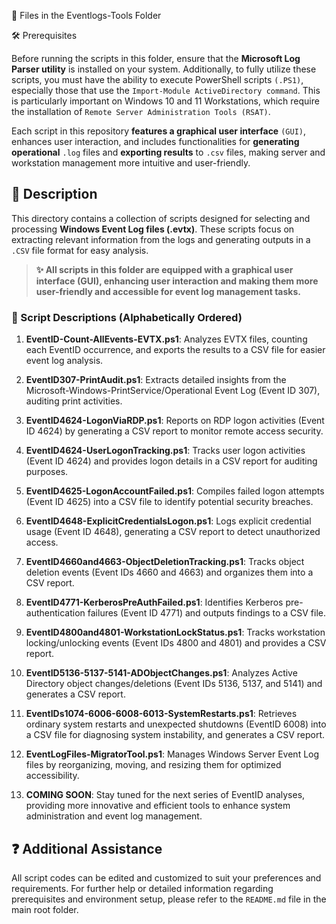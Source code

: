 📂 Files in the Eventlogs-Tools Folder

🛠️ Prerequisites

Before running the scripts in this folder, ensure that the **Microsoft Log Parser utility** is installed on your system. Additionally, to fully utilize these scripts, you must have the ability to execute PowerShell scripts `(.PS1)`, especially those that use the `Import-Module ActiveDirectory command`. This is particularly important on Windows 10 and 11 Workstations, which require the installation of `Remote Server Administration Tools (RSAT)`.

Each script in this repository **features a graphical user interface** `(GUI)`, enhances user interaction, and includes functionalities for **generating operational** `.log` files and **exporting results** to `.csv` files, making server and workstation management more intuitive and user-friendly.

## 📄 Description

This directory contains a collection of scripts designed for selecting and processing **Windows Event Log files (.evtx)**. These scripts focus on extracting relevant information from the logs and generating outputs in a `.CSV` file format for easy analysis.

> **✨ All scripts in this folder are equipped with a graphical user interface (GUI), enhancing user interaction and making them more user-friendly and accessible for event log management tasks.**

### 📜 Script Descriptions (Alphabetically Ordered)

1. **EventID-Count-AllEvents-EVTX.ps1**: Analyzes EVTX files, counting each EventID occurrence, and exports the results to a CSV file for easier event log analysis.

2. **EventID307-PrintAudit.ps1**: Extracts detailed insights from the Microsoft-Windows-PrintService/Operational Event Log (Event ID 307), auditing print activities.

3. **EventID4624-LogonViaRDP.ps1**: Reports on RDP logon activities (Event ID 4624) by generating a CSV report to monitor remote access security.

4. **EventID4624-UserLogonTracking.ps1**: Tracks user logon activities (Event ID 4624) and provides logon details in a CSV report for auditing purposes.

5. **EventID4625-LogonAccountFailed.ps1**: Compiles failed logon attempts (Event ID 4625) into a CSV file to identify potential security breaches.

6. **EventID4648-ExplicitCredentialsLogon.ps1**: Logs explicit credential usage (Event ID 4648), generating a CSV report to detect unauthorized access.

7. **EventID4660and4663-ObjectDeletionTracking.ps1**: Tracks object deletion events (Event IDs 4660 and 4663) and organizes them into a CSV report.

8. **EventID4771-KerberosPreAuthFailed.ps1**: Identifies Kerberos pre-authentication failures (Event ID 4771) and outputs findings to a CSV file.

9. **EventID4800and4801-WorkstationLockStatus.ps1**: Tracks workstation locking/unlocking events (Event IDs 4800 and 4801) and provides a CSV report.

10. **EventID5136-5137-5141-ADObjectChanges.ps1**: Analyzes Active Directory object changes/deletions (Event IDs 5136, 5137, and 5141) and generates a CSV report.

11. **EventIDs1074-6006-6008-6013-SystemRestarts.ps1**: Retrieves ordinary system restarts and unexpected shutdowns (EventID 6008) into a CSV file for diagnosing system instability, and generates a CSV report.

12. **EventLogFiles-MigratorTool.ps1**: Manages Windows Server Event Log files by reorganizing, moving, and resizing them for optimized accessibility.

13. **COMING SOON**: Stay tuned for the next series of EventID analyses, providing more innovative and efficient tools to enhance system administration and event log management.

## ❓ Additional Assistance

All script codes can be edited and customized to suit your preferences and requirements. For further help or detailed information regarding prerequisites and environment setup, please refer to the `README.md` file in the main root folder.
